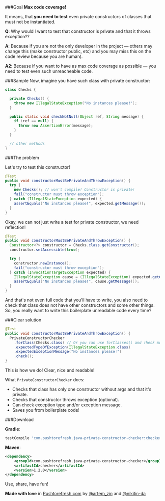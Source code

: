 ###Goal
**Max code coverage!**

It means, that **you need to test** even private constructors of classes that must not be instantiated.

**Q**: Why would I want to test that constructor is private and that it throws exception??

**A**: Because if you are not the only developer in the project — others may change this (make constructor public, etc) and you may miss this on the code review because you are human).

**A2**: Because if you want to have as max code coverage as possible — you need to test even such unreacheable code.

###Sample
Now, imagine you have such class with private constructor:
```java
class Checks {

  private Checks() {
    throw new IllegalStateException("No instances please!");
  }

  public static void checkNotNull(Object ref, String message) {
    if (ref == null) {
      throw new AssertionError(message);
    }
  }

  // other methods
}
```

###The problem

Let's try to test this constructor!

```java
@Test
public void constructorMustBePrivateAndThrowException() {
  try {
    new Checks(); // won't compile! Constructor is private!
    fail("constructor must throw exception");
  } catch (IllegalStateException expected) {
    assertEquals("No instances please!", expected.getMessage());
  }
}
```

Okay, we can not just write a test for private constructor, we need reflection!

```java
@Test
public void constructorMustBePrivateAndThrowException() {
  Constructor<?> constructor = Checks.class.getConstructor();
  constructor.setAccessible(true);

  try {
    constructor.newInstance();
    fail("constructor must throw exception");
  } catch (InvocationTargetException expected) {
    IllegalStateException cause = (IllegalStateException) expected.getCause();
    assertEquals("No instances please!", cause.getMessage());
  }
}
```

And that's not even full code that you'll have to write, you also need to check that class does not have other constructors and some other things. So, you really want to write this boilerplate unreadable code every time?

###Clear solution

```java
@Test
public void constructorMustBePrivateAndThrowException() {
  PrivateConstructorChecker
    .forClass(Checks.class) // Or you can use forClasses() and check multiple classes!
    .expectedTypeOfException(IllegalStateException.class)
    .expectedExceptionMessage("No instances please!")
    .check();
}
```

This is how we do! Clear, nice and readable!

What `PrivateConstructorChecker` does:

* Checks that class has only one constructor without args and that it's private.
* Checks that constructor throws exception (optional).
* Can check exception type and/or exception message.
* Saves you from boilerplate code!

###Download

**Gradle**:
```groovy
testCompile 'com.pushtorefresh.java-private-constructor-checker:checker:1.2.0'
```

**Maven**:
```xml
<dependency>
    <groupId>com.pushtorefresh.java-private-constructor-checker</groupId>
    <artifactId>checker</artifactId>
    <version>1.2.0</version>
</dependency>
```

Use, share, have fun!

**Made with love** in [Pushtorefresh.com](https://pushtorefresh.com) by [@artem_zin](https://twitter.com/artem_zin) and [@nikitin-da](https://github.com/nikitin-da)

